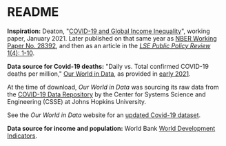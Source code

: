 # README

__Inspiration:__ Deaton, "[COVID-19 and Global Income Inequality][deaton21]", working paper, January 2021. Later published on that same year as [NBER Working Paper No. 28392][deaton21-nber], and then as an article in the [_LSE Public Policy Review_ 1(4): 1-10][deaton21-article].

[deaton21]: https://scholar.princeton.edu/sites/default/files/international_income_inequality_and_the_covid_v2_assembled_0.pdf
[deaton21-nber]: https://www.nber.org/papers/w28392
[deaton21-article]: https://ppr.lse.ac.uk/articles/10.31389/lseppr.26/

__Data source for Covid-19 deaths:__ "Daily vs. Total confirmed COVID-19 deaths per million," [Our World in Data][owid], as provided in [early 2021][owid-old-link].

[owid]: https://ourworldindata.org/
[owid-old-link]: https://web.archive.org/web/20220305145213/https://ourworldindata.org/grapher/covid-deaths-daily-vs-total-per-million

At the time of download, _Our World in Data_ was sourcing its raw data from the [COVID-19 Data Repository][jhu] by the Center for Systems Science and Engineering (CSSE) at Johns Hopkins University.

[jhu]:  https://github.com/CSSEGISandData/COVID-19

See the _Our World in Data_ website for an [updated Covid-19 dataset][owid-new].

[owid-new]: https://ourworldindata.org/coronavirus

__Data source for income and population:__ World Bank [World Development Indicators][wdi].

[wdi]: https://databank.worldbank.org/source/world-development-indicators
